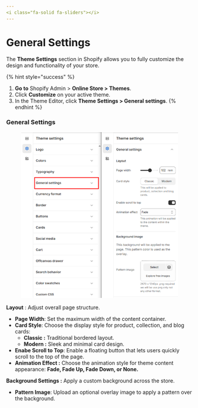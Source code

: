 ```yaml
---
<i class="fa-solid fa-sliders"></i>
---
```


# General Settings

The **Theme Settings** section in Shopify allows you to fully customize the design and functionality of your store.

{% hint style="success" %}
1. **Go to** Shopify Admin > **Online Store > Themes**.
2. Click **Customize** on your active theme.
3. In the Theme Editor, click **Theme Settings > General settings**.
{% endhint %}

### **General Settings**

<figure><img src="../.gitbook/assets/general.png" alt=""><figcaption></figcaption></figure>

**Layout** :  Adjust overall page structure.

* **Page Width**: Set the maximum width of the content container.
* **Card Style**: Choose the display style for product, collection, and blog cards:
  * **Classic :** Traditional bordered layout.
  * **Modern :** Sleek and minimal card design.
* **Enabe Scroll to Top**: Enable a floating button that lets users quickly scroll to the top of the page.
* **Animation Effect :** Choose the animation style for theme content appearance: **Fade, Fade Up, Fade Down, or None.**

**Background Settings :** Apply a custom background across the store.

* **Pattern Image**: Upload an optional overlay image to apply a pattern over the background.
